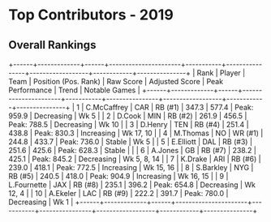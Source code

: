 # Top Contributors - 2019

## Overall Rankings

+------+-------------+------+----------------------+-----------+----------------+------------------+------------+---------------+
| Rank | Player      | Team | Position (Pos. Rank) | Raw Score | Adjusted Score | Peak Performance | Trend      | Notable Games |
+------+-------------+------+----------------------+-----------+----------------+------------------+------------+---------------+
| 1    | C.McCaffrey | CAR  | RB (#1)              | 347.3     | 577.4          | Peak: 959.9      | Decreasing | Wk 5          |
| 2    | D.Cook      | MIN  | RB (#2)              | 261.9     | 456.5          | Peak: 788.5      | Decreasing | Wk 10         |
| 3    | D.Henry     | TEN  | RB (#4)              | 251.4     | 438.8          | Peak: 830.3      | Increasing | Wk 17, 10     |
| 4    | M.Thomas    | NO   | WR (#1)              | 244.8     | 433.7          | Peak: 736.0      | Stable     | Wk 5          |
| 5    | E.Elliott   | DAL  | RB (#3)              | 251.6     | 425.6          | Peak: 628.3      | Stable     |               |
| 6    | A.Jones     | GB   | RB (#7)              | 238.2     | 425.1          | Peak: 845.2      | Decreasing | Wk 5, 8, 14   |
| 7    | K.Drake     | ARI  | RB (#6)              | 239.0     | 418.1          | Peak: 772.5      | Increasing | Wk 15, 16     |
| 8    | S.Barkley   | NYG  | RB (#5)              | 240.5     | 418.0          | Peak: 904.9      | Increasing | Wk 16, 15     |
| 9    | L.Fournette | JAX  | RB (#8)              | 235.1     | 396.2          | Peak: 654.8      | Decreasing | Wk 12, 4      |
| 10   | A.Ekeler    | LAC  | RB (#9)              | 222.2     | 391.7          | Peak: 780.0      | Decreasing | Wk 1          |
+------+-------------+------+----------------------+-----------+----------------+------------------+------------+---------------+

